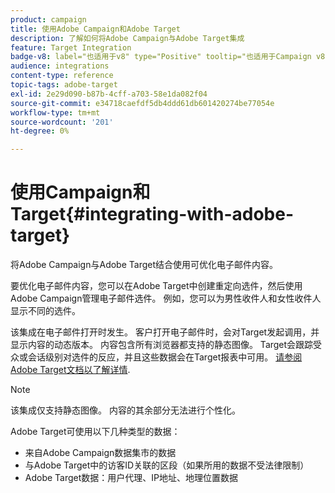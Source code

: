 ```yaml
---
product: campaign
title: 使用Adobe Campaign和Adobe Target
description: 了解如何将Adobe Campaign与Adobe Target集成
feature: Target Integration
badge-v8: label="也适用于v8" type="Positive" tooltip="也适用于Campaign v8"
audience: integrations
content-type: reference
topic-tags: adobe-target
exl-id: 2e29d090-b87b-4cff-a703-58e1da082f04
source-git-commit: e34718caefdf5db4ddd61db601420274be77054e
workflow-type: tm+mt
source-wordcount: '201'
ht-degree: 0%

---
```


# 使用Campaign和Target{#integrating-with-adobe-target}



将Adobe Campaign与Adobe Target结合使用可优化电子邮件内容。

要优化电子邮件内容，您可以在Adobe Target中创建重定向选件，然后使用Adobe Campaign管理电子邮件选件。 例如，您可以为男性收件人和女性收件人显示不同的选件。

该集成在电子邮件打开时发生。 客户打开电子邮件时，会对Target发起调用，并显示内容的动态版本。 内容包含所有浏览器都支持的静态图像。 Target会跟踪受众或会话级别对选件的反应，并且这些数据会在Target报表中可用。 [请参阅Adobe Target文档以了解详情](https://experienceleague.adobe.com/docs/target/using/integrate/campaign-and-target.html).


>[!NOTE]
>
>该集成仅支持静态图像。 内容的其余部分无法进行个性化。

Adobe Target可使用以下几种类型的数据：

* 来自Adobe Campaign数据集市的数据
* 与Adobe Target中的访客ID关联的区段（如果所用的数据不受法律限制）
* Adobe Target数据：用户代理、IP地址、地理位置数据
